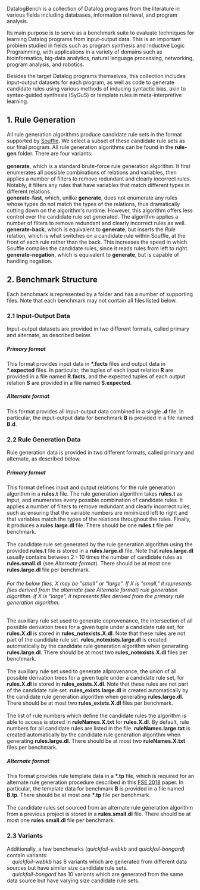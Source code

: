 DatalogBench is a collection of Datalog programs from the literature in various fields including databases, information retrieval, and program analysis.

Its main purpose is to serve as a benchmark suite to evaluate techniques for learning Datalog programs from input-output data. This is an important problem studied in fields such as program synthesis and Inductive Logic Programming, with applications in a variety of domains such as bioinformatics, big-data analytics, natural language processing, networking, program analysis, and robotics.

Besides the target Datalog programs themselves, this collection includes input-output datasets for each program, as well as code to generate candidate rules using various methods of inducing syntactic bias, akin to syntax-guided synthesis (SyGuS) or template rules in meta-interpretive learning.

## 1. Rule Generation
All rule generation algorithms produce candidate rule sets in the format supported by <a href="https://souffle-lang.github.io/">Souffle</a>. We select a subset of these candidate rule sets as our final program. All rule generation algorithms can be found in the <b>rule-gen</b> folder. There are four variants:<br><br>
<b>generate</b>, which is a standard brute-force rule generation algorithm. It first enumerates all possible combinations of relations and variables, then applies a number of filters to remove redundant and clearly incorrect rules. Notably, it filters any rules that have variables that match different types in different relations.
<br>
<b>generate-fast</b>, which, unlike <b>generate</b>, does not enumerate any rules whose types do not match the types of the relations, thus dramatically cutting down on the algorithm's runtime. However, this algorithm offers less control over the candidate rule set generated. The algorithm applies a number of filters to remove redundant and clearly incorrect rules as well.
<br>
<b>generate-back</b>, which is equivalent to <b>generate</b>, but inserts the *Rule* relation, which is what switches on a candidate rule within Souffle, at the front of each rule rather than the back. This increases the speed in which Souffle compiles the candidate rules, since it reads rules from left to right.
<br>
<b>generate-negation</b>, which is equivalent to <b>generate</b>, but is capable of handling negation.
<br>

## 2. Benchmark Structure
Each benchmark is represented by a folder and has a number of supporting files. Note that each benchmark may not contain all files listed below.

### 2.1 Input-Output Data

Input-output datasets are provided in two different formats, called primary and alternate, as described below.

##### Primary format
This format provides input data in <b>\*.facts</b> files and output data in <b>\*.expected</b> files. In particular, the tuples of each input relation <b>R</b> are provided in a file named <b>R.facts</b>, and the expected tuples of each output relation <b>S</b> are provided in a file named <b>S.expected</b>. 
<br>
##### Alternate format
This format provides all input-output data combined in a single <b>.d</b> file. In particular, the input-output data for benchmark <b>B</b> is provided in a file named <b>B.d</b>.
<br>

### 2.2 Rule Generation Data

Rule generation data is provided in two different formats, called primary and alternate, as described below.

##### Primary format
This format defines input and output relations for the rule generation algorithm in a <b>rules.t</b> file. The rule generation algorithm takes <b>rules.t</b> as input, and enumerates every possible combination of candidate rules. It applies a number of filters to remove redundant and clearly incorrect rules, such as ensuring that the variable numbers are minimized left to right and that variables match the types of the relations throughout the rules. Finally, it produces a <b>rules.large.dl</b> file. There should be one <b>rules.t</b> file per benchmark.
<br><br>
The candidate rule set generated by the rule generation algorithm using the provided <b>rules.t</b> file is stored in a <b>rules.large.dl</b> file. Note that <b>rules.large.dl</b> usually contains between 2 - 10 times the number of candidate rules as <b>rules.small.dl</b> (see *Alternate format*). There should be at most one <b>rules.large.dl</b> file per benchmark.
###### For the below files, X may be "small" or "large". If X is "small," it represents files derived from the alternate (see *Alternate format*) rule generation algorithm. If X is "large", it represents files derived from the primary rule generation algorithm.
The auxillary rule set used to generate coprovenance, the intersection of all possible derivation trees for a given tuple under a candidate rule set, for <b>rules.X.dl</b> is stored in <b>rules_notexists.X.dl</b>. Note that these rules are not part of the candidate rule set. <b>rules_notexists.large.dl</b> is created automatically by the candidate rule generation algorithm when generating <b>rules.large.dl</b>. There should be at most two <b>rules_notexists.X.dl</b> files per benchmark.
<br><br>
The auxillary rule set used to generate allprovenance, the union of all possible derivation trees for a given tuple under a candidate rule set, for <b>rules.X.dl</b> is stored in <b>rules_exists.X.dl</b>. Note that these rules are not part of the candidate rule set. <b>rules_exists.large.dl</b> is created automatically by the candidate rule generation algorithm when generating <b>rules.large.dl</b>. There should be at most two <b>rules_exists.X.dl</b> files per benchmark.
<br><br>
The list of rule numbers which define the candidate rules the algorithm is able to access is stored in <b>ruleNames.X.txt</b> for <b>rules.X.dl</b>. By default, rule numbers for all candidate rules are listed in the file. <b>ruleNames.large.txt</b> is created automatically by the candidate rule generation algorithm when generating <b>rules.large.dl</b>. There should be at most two <b>ruleNames.X.txt</b> files per benchmark.
<br>
##### Alternate format
This format provides rule template data in a <b>\*.tp</b> file, which is required for an alternate rule generation procedure described in this <a href="https://www.cis.upenn.edu/~mhnaik/papers/fse18.pdf">FSE 2018</a> paper. In particular, the template data for benchmark <b>B</b> is provided in a file named <b>B.tp</b>. There should be at most one <b>\*.tp</b> file per benchmark.
<br><br>
The candidate rules set sourced from an alternate rule generation algorithm from a previous project is stored in a <b>rules.small.dl</b> file. There should be at most one <b>rules.small.dl</b> file per benchmark.
<br>

### 2.3 Variants
Additionally, a few benchmarks (*quickfoil-webkb* and *quickfoil-bongard*) contain variants: 
<br>
&emsp;*quickfoil-webkb* has 8 variants which are generated from different data sources but have similar size candidate rule sets.
<br>
&emsp;*quickfoil-bongard* has 10 variants which are generated from the same data source but have varying size candidate rule sets.



